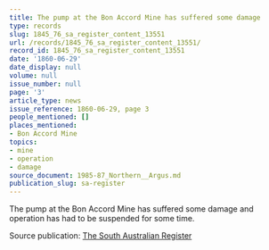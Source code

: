 ```yaml
---
title: The pump at the Bon Accord Mine has suffered some damage
type: records
slug: 1845_76_sa_register_content_13551
url: /records/1845_76_sa_register_content_13551/
record_id: 1845_76_sa_register_content_13551
date: '1860-06-29'
date_display: null
volume: null
issue_number: null
page: '3'
article_type: news
issue_reference: 1860-06-29, page 3
people_mentioned: []
places_mentioned:
- Bon Accord Mine
topics:
- mine
- operation
- damage
source_document: 1985-87_Northern__Argus.md
publication_slug: sa-register
---
```


The pump at the Bon Accord Mine has suffered some damage and operation has had to be suspended for some time.

Source publication: [The South Australian Register](/publications/sa-register/)
